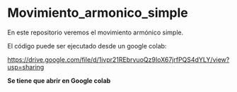 # Movimiento_armonico_simple
En este repositorio veremos el movimiento armónico simple.

El código puede ser ejecutado desde un google colab:

https://drive.google.com/file/d/1ivpr21REbrvuoQz9IoX67jrfPQS4dYLY/view?usp=sharing

**Se tiene que abrir en Google colab**
